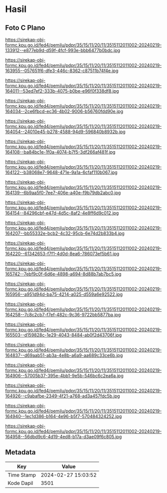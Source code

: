 # Hasil

## Foto C Plano

https://sirekap-obj-formc.kpu.go.id/fed4/pemilu/pdpr/35/15/11/20/11/3515112011002-20240219-133912--e877eb9d-d59f-4fcf-993e-bbb6477b0bdc.jpg

https://sirekap-obj-formc.kpu.go.id/fed4/pemilu/pdpr/35/15/11/20/11/3515112011002-20240219-163955--057651f6-dfe3-446c-8362-c87511b74f4e.jpg

https://sirekap-obj-formc.kpu.go.id/fed4/pemilu/pdpr/35/15/11/20/11/3515112011002-20240219-164011--53ed7ef2-333b-4075-b0be-e96f0f338df8.jpg

https://sirekap-obj-formc.kpu.go.id/fed4/pemilu/pdpr/35/15/11/20/11/3515112011002-20240219-164034--2ce6fbcd-ec36-4b02-9006-b56760fdd90e.jpg

https://sirekap-obj-formc.kpu.go.id/fed4/pemilu/pdpr/35/15/11/20/11/3515112011002-20240219-164054--24010e45-b278-4588-94d9-596840b8932b.jpg

https://sirekap-obj-formc.kpu.go.id/fed4/pemilu/pdpr/35/15/11/20/11/3515112011002-20240219-164108--ba84bc1e-1f0a-4074-b7f5-3df266af481f.jpg

https://sirekap-obj-formc.kpu.go.id/fed4/pemilu/pdpr/35/15/11/20/11/3515112011002-20240219-164122--b38068e7-9648-471e-9a1a-6cfaf110b067.jpg

https://sirekap-obj-formc.kpu.go.id/fed4/pemilu/pdpr/35/15/11/20/11/3515112011002-20240219-164139--6b9aa5f0-7ee7-406e-a40e-f9b79db2abc0.jpg

https://sirekap-obj-formc.kpu.go.id/fed4/pemilu/pdpr/35/15/11/20/11/3515112011002-20240219-164154--84296cbf-e47d-4d5c-8af2-4e8ff6d9c012.jpg

https://sirekap-obj-formc.kpu.go.id/fed4/pemilu/pdpr/35/15/11/20/11/3515112011002-20240219-164207--bb55332e-bcb2-4c32-95cb-6e74d2b833b4.jpg

https://sirekap-obj-formc.kpu.go.id/fed4/pemilu/pdpr/35/15/11/20/11/3515112011002-20240219-164220--61342653-f7f1-4d0d-8ea6-786073ef5b61.jpg

https://sirekap-obj-formc.kpu.go.id/fed4/pemilu/pdpr/35/15/11/20/11/3515112011002-20240219-165742--7ebf9c0f-6d6e-4898-a694-8d88b7ab7bc5.jpg

https://sirekap-obj-formc.kpu.go.id/fed4/pemilu/pdpr/35/15/11/20/11/3515112011002-20240219-165956--a951d94d-ba75-4214-a025-d559a6e92522.jpg

https://sirekap-obj-formc.kpu.go.id/fed4/pemilu/pdpr/35/15/11/20/11/3515112011002-20240219-164258--7c8c2cb7-f7ef-482c-9c36-9722bb5877ba.jpg

https://sirekap-obj-formc.kpu.go.id/fed4/pemilu/pdpr/35/15/11/20/11/3515112011002-20240219-165503--d159828c-1e29-4043-8484-ab0f2d43706f.jpg

https://sirekap-obj-formc.kpu.go.id/fed4/pemilu/pdpr/35/15/11/20/11/3515112011002-20240219-164837--d69aab51-ab3a-4e8b-a6a9-aa689c33ce6b.jpg

https://sirekap-obj-formc.kpu.go.id/fed4/pemilu/pdpr/35/15/11/20/11/3515112011002-20240219-164906--57005b37-395e-4bb1-9e5b-546bc6c2ea6a.jpg

https://sirekap-obj-formc.kpu.go.id/fed4/pemilu/pdpr/35/15/11/20/11/3515112011002-20240219-164926--c9abafbe-2349-4f21-a768-ad3a457fdc5b.jpg

https://sirekap-obj-formc.kpu.go.id/fed4/pemilu/pdpr/35/15/11/20/11/3515112011002-20240219-164940--1ec1d386-b164-4e96-b5f7-570484324252.jpg

https://sirekap-obj-formc.kpu.go.id/fed4/pemilu/pdpr/35/15/11/20/11/3515112011002-20240219-164958--56dbd9c6-4d19-4ed8-b17a-d3ae09f6c805.jpg


## Metadata

| Key        | Value               |
| ---------- | ------------------- |
| Time Stamp | 2024-02-27 15:03:52 |
| Kode Dapil | 3501                |



